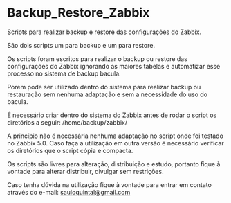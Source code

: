 # Backup_Restore_Zabbix
Scripts para realizar backup e restore das configurações do Zabbix.

São dois scripts um para backup e um para restore.

Os scripts foram escritos para realizar o backup ou restore das configurações do Zabbix ignorando as maiores tabelas e automatizar esse processo no sistema de backup bacula.

Porem pode ser utilizado dentro do sistema para realizar backup ou restauração sem nenhuma adaptação e sem a necessidade do uso do bacula.

É necessário criar dentro do sistema do Zabbix antes de rodar o script os diretórios a seguir: /home/backup/zabbix/

A princípio não é necessária nenhuma adaptação no script onde foi testado no Zabbix 5.0. Caso faça a utilização em outra versão é necessário verificar os diretórios que o 
script cópia e compacta.

Os scripts são livres para alteração, distribuição e estudo, portanto fique à vontade para alterar distribuir, divulgar sem restrições.

Caso tenha dúvida na utilização fique à vontade para entrar em contato através do e-mail: sauloquintal@gmail.com
